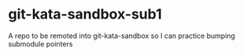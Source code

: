 git-kata-sandbox-sub1
=====================

A repo to be remoted into git-kata-sandbox so I can practice bumping submodule pointers